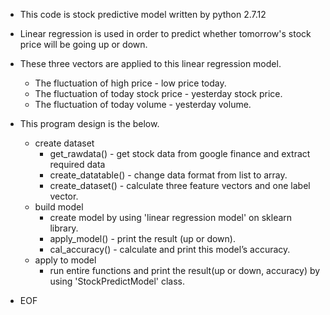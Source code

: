 * This code is stock predictive model written by python 2.7.12
* Linear regression is used in order to predict whether tomorrow's stock price will be going up or down.
* These three vectors are applied to this linear regression model.
  * The fluctuation of high price - low price today.
  * The fluctuation of today stock price - yesterday stock price.
  * The fluctuation of today volume - yesterday volume.
  
* This program design is the below.
  * create dataset
    * get_rawdata()       - get stock data from google finance and extract required data
    * create_datatable()  - change data format from list to array.
    * create_dataset()    - calculate three feature vectors and one label vector.
  * build model
    * create model by using 'linear regression model' on sklearn library.
    * apply_model()       - print the result (up or down).
    * cal_accuracy()      - calculate and print this model’s accuracy.
  * apply to model
    * run entire functions and print the result(up or down, accuracy) by using 'StockPredictModel' class.
* EOF
